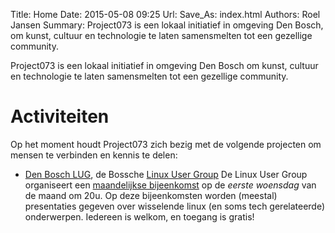 Title: Home
Date: 2015-05-08 09:25
Url: 
Save_As: index.html
Authors: Roel Jansen
Summary: Project073 is een lokaal initiatief in omgeving Den Bosch, om kunst, cultuur en technologie te laten samensmelten tot een gezellige community.

Project073 is een lokaal initiatief in omgeving Den Bosch om kunst, cultuur en technologie te laten samensmelten tot een gezellige community.

# Activiteiten

Op het moment houdt Project073 zich bezig met de volgende projecten om mensen te verbinden en kennis te delen:

* [Den Bosch LUG](http://lug.project073.nl), de Bossche [Linux User Group](http://nl.wikipedia.org/wiki/Linux_Users_Group)
  De Linux User Group organiseert een [maandelijkse bijeenkomst](http://lug.project073.nl/blog/category/bijeenkomsten/) op de _eerste woensdag_
   van de maand om 20u.
   Op deze bijeenkomsten worden (meestal) presentaties gegeven over wisselende
   linux (en soms tech gerelateerde) onderwerpen.
   Iedereen is welkom, en toegang is gratis!

